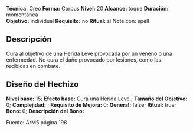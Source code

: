 
**Técnica:** Creo
**Forma:** Corpus
**Nivel:** 20
**Alcance:** toque 
**Duración:** momentánea  
**Objetivo:** individual
**Requisito:** no
**Ritual:** sí
NoteIcon: spell




## Descripción 
<p>Cura al objetivo de una Herida Leve provocada por un veneno o una enfermedad. No cura el daño provocado por lesiones, como las recibidas en combate.</p>

## Diseño del Hechizo 

**Nivel base:** 15; **Efecto base:** Cura una Herida Leve.;  **Tamaño del **Objetivo:**** 0; **Complejidad:** ; **Requisito de Mejora:** 0; **General:** false; **Ritual:** true; **Bono:** 0; **Descripción del** **Bono:** 

Fuente: ArM5 página 198